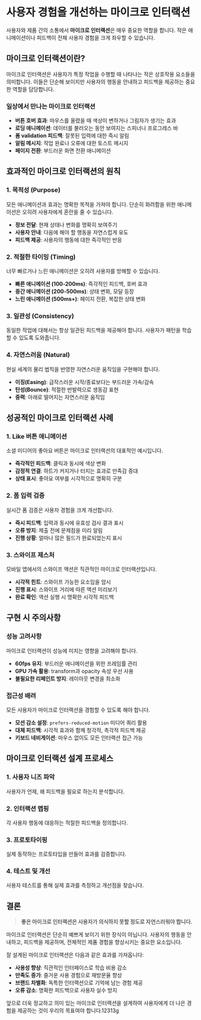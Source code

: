 <!-- 
title: "사용자 경험을 개선하는 마이크로 인터랙션"
excerpt: "작은 애니메이션과 피드백이 전체 사용자 경험에 미치는 큰 영향에 대해 알아보겠습니다."
category: "UX Design"
date: "2024-07-15"
readTime: "6분"
tags: ["UX Design", "Micro Interaction", "Animation", "User Experience"]
author: "Jjine"
featured: true
-->

# 사용자 경험을 개선하는 마이크로 인터랙션

사용자와 제품 간의 소통에서 **마이크로 인터랙션**은 매우 중요한 역할을 합니다. 작은 애니메이션이나 피드백이 전체 사용자 경험을 크게 좌우할 수 있습니다.

## 마이크로 인터랙션이란?

마이크로 인터랙션은 사용자가 특정 작업을 수행할 때 나타나는 작은 상호작용 요소들을 의미합니다. 이들은 단순해 보이지만 사용자의 행동을 안내하고 피드백을 제공하는 중요한 역할을 담당합니다.

### 일상에서 만나는 마이크로 인터랙션

- **버튼 호버 효과**: 마우스를 올렸을 때 색상이 변하거나 그림자가 생기는 효과
- **로딩 애니메이션**: 데이터를 불러오는 동안 보여지는 스피너나 프로그레스 바
- **폼 validation 피드백**: 잘못된 입력에 대한 즉시 알림
- **알림 메시지**: 작업 완료나 오류에 대한 토스트 메시지
- **페이지 전환**: 부드러운 화면 전환 애니메이션

## 효과적인 마이크로 인터랙션의 원칙

### 1. 목적성 (Purpose)

모든 애니메이션과 효과는 명확한 목적을 가져야 합니다. 단순히 화려함을 위한 애니메이션은 오히려 사용자에게 혼란을 줄 수 있습니다.

- **정보 전달**: 현재 상태나 변화를 명확히 보여주기
- **사용자 안내**: 다음에 해야 할 행동을 자연스럽게 유도
- **피드백 제공**: 사용자의 행동에 대한 즉각적인 반응

### 2. 적절한 타이밍 (Timing)

너무 빠르거나 느린 애니메이션은 오히려 사용자를 방해할 수 있습니다.

- **빠른 애니메이션 (100-200ms)**: 즉각적인 피드백, 호버 효과
- **중간 애니메이션 (200-500ms)**: 상태 변화, 모달 등장
- **느린 애니메이션 (500ms+)**: 페이지 전환, 복잡한 상태 변화

### 3. 일관성 (Consistency)

동일한 작업에 대해서는 항상 일관된 피드백을 제공해야 합니다. 사용자가 패턴을 학습할 수 있도록 도와줍니다.

### 4. 자연스러움 (Natural)

현실 세계의 물리 법칙을 반영한 자연스러운 움직임을 구현해야 합니다.

- **이징(Easing)**: 급작스러운 시작/종료보다는 부드러운 가속/감속
- **탄성(Bounce)**: 적절한 반발력으로 생동감 표현
- **중력**: 아래로 떨어지는 자연스러운 움직임

## 성공적인 마이크로 인터랙션 사례

### 1. Like 버튼 애니메이션

소셜 미디어의 좋아요 버튼은 마이크로 인터랙션의 대표적인 예시입니다.

- **즉각적인 피드백**: 클릭과 동시에 색상 변화
- **감정적 연결**: 하트가 커지거나 터지는 효과로 만족감 증대
- **상태 표시**: 좋아요 여부를 시각적으로 명확히 구분

### 2. 폼 입력 검증

실시간 폼 검증은 사용자 경험을 크게 개선합니다.

- **즉시 피드백**: 입력과 동시에 유효성 검사 결과 표시
- **오류 방지**: 제출 전에 문제점을 미리 알림
- **진행 상황**: 얼마나 많은 필드가 완료되었는지 표시

### 3. 스와이프 제스처

모바일 앱에서의 스와이프 액션은 직관적인 마이크로 인터랙션입니다.

- **시각적 힌트**: 스와이프 가능한 요소임을 암시
- **진행 표시**: 스와이프 거리에 따른 액션 미리보기
- **완료 확인**: 액션 실행 시 명확한 시각적 피드백

## 구현 시 주의사항

### 성능 고려사항

마이크로 인터랙션이 성능에 미치는 영향을 고려해야 합니다.

- **60fps 유지**: 부드러운 애니메이션을 위한 프레임률 관리
- **GPU 가속 활용**: transform과 opacity 속성 우선 사용
- **불필요한 리페인트 방지**: 레이아웃 변경을 최소화

### 접근성 배려

모든 사용자가 마이크로 인터랙션을 경험할 수 있도록 해야 합니다.

- **모션 감소 설정**: `prefers-reduced-motion` 미디어 쿼리 활용
- **대체 피드백**: 시각적 효과와 함께 청각적, 촉각적 피드백 제공
- **키보드 네비게이션**: 마우스 없이도 모든 인터랙션 접근 가능

## 마이크로 인터랙션 설계 프로세스

### 1. 사용자 니즈 파악

사용자가 언제, 왜 피드백을 필요로 하는지 분석합니다.

### 2. 인터랙션 맵핑

각 사용자 행동에 대응하는 적절한 피드백을 정의합니다.

### 3. 프로토타이핑

실제 동작하는 프로토타입을 만들어 효과를 검증합니다.

### 4. 테스트 및 개선

사용자 테스트를 통해 실제 효과를 측정하고 개선점을 찾습니다.

## 결론

> **좋은 마이크로 인터랙션은 사용자가 의식하지 못할 정도로 자연스러워야 합니다.**

마이크로 인터랙션은 단순히 예쁘게 보이기 위한 장식이 아닙니다. 사용자의 행동을 안내하고, 피드백을 제공하며, 전체적인 제품 경험을 향상시키는 중요한 요소입니다.

잘 설계된 마이크로 인터랙션은 다음과 같은 효과를 가져옵니다:

- **사용성 향상**: 직관적인 인터페이스로 학습 비용 감소
- **만족도 증가**: 즐거운 사용 경험으로 재방문율 향상
- **브랜드 차별화**: 독특한 인터랙션으로 기억에 남는 경험 제공
- **오류 감소**: 명확한 피드백으로 사용자 실수 방지

앞으로 더욱 정교하고 의미 있는 마이크로 인터랙션을 설계하여 사용자에게 더 나은 경험을 제공하는 것이 우리의 목표여야 합니다.12313g